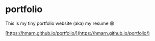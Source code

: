 # portfolio
This is my tiny portfolio website (aka) my resume 😆

[https://hmarn.github.io/portfolio/](https://hmarn.github.io/portfolio/)

